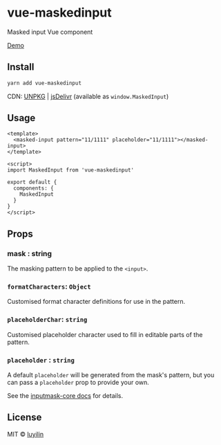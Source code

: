 # vue-maskedinput

Masked input Vue component

[Demo](https://luyilin.github.io/vue-maskedinput/example/dist/index)

## Install

```bash
yarn add vue-maskedinput
```

CDN: [UNPKG](https://unpkg.com/vue-maskedinput/) | [jsDelivr](https://cdn.jsdelivr.net/npm/vue-maskedinput/) (available as `window.MaskedInput`)

## Usage

```vue
<template>
  <masked-input pattern="11/1111" placeholder="11/1111"></masked-input>
</template>

<script>
import MaskedInput from 'vue-maskedinput'

export default {
  components: {
    MaskedInput
  }
}
</script>
```

## Props

### mask : string
The masking pattern to be applied to the `<input>`.

### `formatCharacters`: `Object`
Customised format character definitions for use in the pattern.

### `placeholderChar`: `string`
Customised placeholder character used to fill in editable parts of the pattern.

### `placeholder` : `string`
A default `placeholder` will be generated from the mask's pattern, but you can pass a `placeholder` prop to provide your own.

See the [inputmask-core docs](https://github.com/insin/inputmask-core#placeholderchar--string) for details.

## License

MIT &copy; [luyilin](https://github.com/luyilin)
